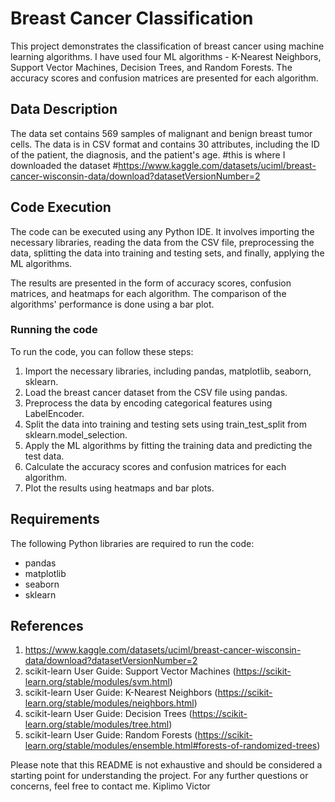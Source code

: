 # Breast Cancer Classification

This project demonstrates the classification of breast cancer using machine learning algorithms. I have used four ML algorithms - K-Nearest Neighbors, Support Vector Machines, Decision Trees, and Random Forests. The accuracy scores and confusion matrices are presented for each algorithm.

## Data Description

The data set contains 569 samples of malignant and benign breast tumor cells. The data is in CSV format and contains 30 attributes, including the ID of the patient, the diagnosis, and the patient's age.
#this is where I downloaded the dataset 
#https://www.kaggle.com/datasets/uciml/breast-cancer-wisconsin-data/download?datasetVersionNumber=2

## Code Execution

The code can be executed using any Python IDE. It involves importing the necessary libraries, reading the data from the CSV file, preprocessing the data, splitting the data into training and testing sets, and finally, applying the ML algorithms.

The results are presented in the form of accuracy scores, confusion matrices, and heatmaps for each algorithm. The comparison of the algorithms' performance is done using a bar plot.

### Running the code

To run the code, you can follow these steps:

1. Import the necessary libraries, including pandas, matplotlib, seaborn, sklearn.
2. Load the breast cancer dataset from the CSV file using pandas.
3. Preprocess the data by encoding categorical features using LabelEncoder.
4. Split the data into training and testing sets using train_test_split from sklearn.model_selection.
5. Apply the ML algorithms by fitting the training data and predicting the test data.
6. Calculate the accuracy scores and confusion matrices for each algorithm.
7. Plot the results using heatmaps and bar plots.

## Requirements

The following Python libraries are required to run the code:

- pandas
- matplotlib
- seaborn
- sklearn

## References
1. https://www.kaggle.com/datasets/uciml/breast-cancer-wisconsin-data/download?datasetVersionNumber=2
2. scikit-learn User Guide: Support Vector Machines (https://scikit-learn.org/stable/modules/svm.html)
3. scikit-learn User Guide: K-Nearest Neighbors (https://scikit-learn.org/stable/modules/neighbors.html)
4. scikit-learn User Guide: Decision Trees (https://scikit-learn.org/stable/modules/tree.html)
5. scikit-learn User Guide: Random Forests (https://scikit-learn.org/stable/modules/ensemble.html#forests-of-randomized-trees)

Please note that this README is not exhaustive and should be considered a starting point for understanding the project. For any further questions or concerns, feel free to contact me.
Kiplimo Victor
